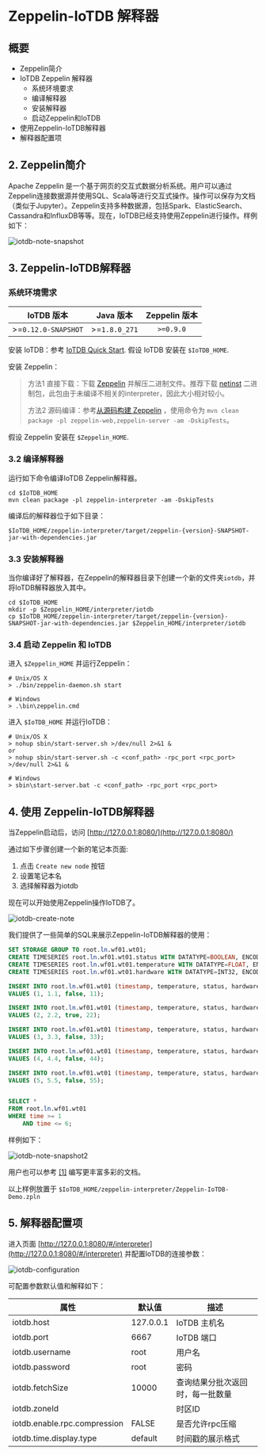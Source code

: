 <!--

    Licensed to the Apache Software Foundation (ASF) under one
    or more contributor license agreements.  See the NOTICE file
    distributed with this work for additional information
    regarding copyright ownership.  The ASF licenses this file
    to you under the Apache License, Version 2.0 (the
    "License"); you may not use this file except in compliance
    with the License.  You may obtain a copy of the License at
    
        http://www.apache.org/licenses/LICENSE-2.0
    
    Unless required by applicable law or agreed to in writing,
    software distributed under the License is distributed on an
    "AS IS" BASIS, WITHOUT WARRANTIES OR CONDITIONS OF ANY
    KIND, either express or implied.  See the License for the
    specific language governing permissions and limitations
    under the License.

-->

# Zeppelin-IoTDB 解释器

## 概要

* Zeppelin简介
* IoTDB Zeppelin 解释器
  * 系统环境要求
  * 编译解释器
  * 安装解释器
  * 启动Zeppelin和IoTDB
* 使用Zeppelin-IoTDB解释器
* 解释器配置项



## 2. Zeppelin简介

Apache Zeppelin 是一个基于网页的交互式数据分析系统。用户可以通过Zeppelin连接数据源并使用SQL、Scala等进行交互式操作。操作可以保存为文档（类似于Jupyter）。Zeppelin支持多种数据源，包括Spark、ElasticSearch、Cassandra和InfluxDB等等。现在，IoTDB已经支持使用Zeppelin进行操作。样例如下：

![iotdb-note-snapshot](https://user-images.githubusercontent.com/5548915/102752947-520a3e80-43a5-11eb-8fb1-8fac471c8c7e.png)



## 3. Zeppelin-IoTDB解释器

### 系统环境需求

| IoTDB 版本 |   Java 版本   | Zeppelin 版本 |
| :--------: | :-----------: | :-----------: |
| >=`0.12.0-SNAPSHOT` | >=`1.8.0_271` |   `>=0.9.0`   |

安装 IoTDB：参考 [IoTDB Quick Start](https://iotdb.apache.org/UserGuide/Master/Get%20Started/QuickStart.html). 假设 IoTDB 安装在 `$IoTDB_HOME`.

安装 Zeppelin：
> 方法1 直接下载：下载 [Zeppelin](https://zeppelin.apache.org/download.html#) 并解压二进制文件。推荐下载 [netinst](http://www.apache.org/dyn/closer.cgi/zeppelin/zeppelin-0.9.0/zeppelin-0.9.0-bin-netinst.tgz) 二进制包，此包由于未编译不相关的interpreter，因此大小相对较小。
>
> 方法2 源码编译：参考[从源码构建 Zeppelin](https://zeppelin.apache.org/docs/latest/setup/basics/how_to_build.html) ，使用命令为 `mvn clean package -pl zeppelin-web,zeppelin-server -am -DskipTests`。

假设 Zeppelin 安装在 `$Zeppelin_HOME`.

### 3.2 编译解释器

运行如下命令编译IoTDB Zeppelin解释器。

```shell
cd $IoTDB_HOME
mvn clean package -pl zeppelin-interpreter -am -DskipTests
```

编译后的解释器位于如下目录：

```shell
$IoTDB_HOME/zeppelin-interpreter/target/zeppelin-{version}-SNAPSHOT-jar-with-dependencies.jar
```



### 3.3 安装解释器

当你编译好了解释器，在Zeppelin的解释器目录下创建一个新的文件夹`iotdb`，并将IoTDB解释器放入其中。

```shell
cd $IoTDB_HOME
mkdir -p $Zeppelin_HOME/interpreter/iotdb
cp $IoTDB_HOME/zeppelin-interpreter/target/zeppelin-{version}-SNAPSHOT-jar-with-dependencies.jar $Zeppelin_HOME/interpreter/iotdb
```



### 3.4 启动 Zeppelin 和 IoTDB

进入 `$Zeppelin_HOME` 并运行Zeppelin：

```shell
# Unix/OS X
> ./bin/zeppelin-daemon.sh start

# Windows
> .\bin\zeppelin.cmd
```



进入 `$IoTDB_HOME` 并运行IoTDB：

```shell
# Unix/OS X
> nohup sbin/start-server.sh >/dev/null 2>&1 &
or
> nohup sbin/start-server.sh -c <conf_path> -rpc_port <rpc_port> >/dev/null 2>&1 &

# Windows
> sbin\start-server.bat -c <conf_path> -rpc_port <rpc_port>
```



## 4. 使用 Zeppelin-IoTDB解释器

当Zeppelin启动后，访问 [http://127.0.0.1:8080/](http://127.0.0.1:8080/)

通过如下步骤创建一个新的笔记本页面: 

1. 点击 `Create new node` 按钮
2. 设置笔记本名
3. 选择解释器为iotdb

现在可以开始使用Zeppelin操作IoTDB了。

![iotdb-create-note](https://user-images.githubusercontent.com/5548915/102752945-5171a800-43a5-11eb-8614-53b3276a3ce2.png)

我们提供了一些简单的SQL来展示Zeppelin-IoTDB解释器的使用：

```sql
SET STORAGE GROUP TO root.ln.wf01.wt01;
CREATE TIMESERIES root.ln.wf01.wt01.status WITH DATATYPE=BOOLEAN, ENCODING=PLAIN;
CREATE TIMESERIES root.ln.wf01.wt01.temperature WITH DATATYPE=FLOAT, ENCODING=PLAIN;
CREATE TIMESERIES root.ln.wf01.wt01.hardware WITH DATATYPE=INT32, ENCODING=PLAIN;

INSERT INTO root.ln.wf01.wt01 (timestamp, temperature, status, hardware)
VALUES (1, 1.1, false, 11);

INSERT INTO root.ln.wf01.wt01 (timestamp, temperature, status, hardware)
VALUES (2, 2.2, true, 22);

INSERT INTO root.ln.wf01.wt01 (timestamp, temperature, status, hardware)
VALUES (3, 3.3, false, 33);

INSERT INTO root.ln.wf01.wt01 (timestamp, temperature, status, hardware)
VALUES (4, 4.4, false, 44);

INSERT INTO root.ln.wf01.wt01 (timestamp, temperature, status, hardware)
VALUES (5, 5.5, false, 55);


SELECT *
FROM root.ln.wf01.wt01
WHERE time >= 1
	AND time <= 6;
```

样例如下：

![iotdb-note-snapshot2](https://user-images.githubusercontent.com/5548915/102752948-52a2d500-43a5-11eb-9156-0c55667eb4cd.png)

用户也可以参考 [[1]](https://zeppelin.apache.org/docs/0.9.0-SNAPSHOT/usage/display_system/basic.html) 编写更丰富多彩的文档。

以上样例放置于 `$IoTDB_HOME/zeppelin-interpreter/Zeppelin-IoTDB-Demo.zpln`



## 5. 解释器配置项

进入页面 [http://127.0.0.1:8080/#/interpreter](http://127.0.0.1:8080/#/interpreter) 并配置IoTDB的连接参数：

![iotdb-configuration](https://user-images.githubusercontent.com/5548915/102752940-50407b00-43a5-11eb-94fb-3e3be222183c.png)

可配置参数默认值和解释如下：

| 属性                         | 默认值    | 描述                             |
| ---------------------------- | --------- | -------------------------------- |
| iotdb.host                   | 127.0.0.1 | IoTDB 主机名                     |
| iotdb.port                   | 6667      | IoTDB 端口                       |
| iotdb.username               | root      | 用户名                           |
| iotdb.password               | root      | 密码                             |
| iotdb.fetchSize              | 10000     | 查询结果分批次返回时，每一批数量 |
| iotdb.zoneId                 |           | 时区ID                           |
| iotdb.enable.rpc.compression | FALSE     | 是否允许rpc压缩                  |
| iotdb.time.display.type      | default   | 时间戳的展示格式                 |

